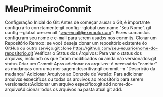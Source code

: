 # MeuPrimeiroCommit
Configuração Inicial do Git: Antes de começar a usar o Git, é importante configurá-lo corretamente:git config --global user.name "Seu Nome".
git config --global user.email "seu-email@exemplo.com": Esses comandos configuram seu nome e e-mail para serem usados nos commits.
Clonar um Repositório Remoto: se você deseja clonar um repositório existente do GitHub ou outro serviço:git clone https://github.com/seu-usuario/nome-do-repositorio.git
Verificar o Status dos Arquivos: Para ver o status dos arquivos, incluindo os que foram modificados ou ainda não versionados:git status
Criar um Commit Após adicionar os arquivos: é necessário "comitar" as mudanças com uma mensagem descritiva:git commit -m "Descrição da mudança"
Adicionar Arquivos ao Controle de Versão: Para adicionar arquivos específicos ou todos os arquivos ao repositório para serem versionados:Adicionar um arquivo específico:git add nome-do-arquivoAdicionar todos os arquivos na pasta atual:git add.